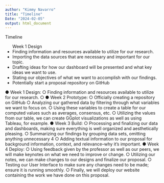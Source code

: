 ```yaml
---
author: "Kimmy Navarro"
title: "Timeline"
Date: "2024-02-05"
output: html_document
---
```


Timeline
<ul>Week 1 Design
<li>Finding information and resources available to utilize for our research.</li>
<li>Importing the data sources that are necessary and important for our topic.</li>
<li>Drafting ideas for how our dashboard will be presented and what key ideas we
want to use.</li>
<li>Stating our objectives of what we want to accomplish with our findings.</li>
<li>Potentially start a proposal repository on GitHub</li>
 
</ul>
● Week 1 Design:
○ Finding information and resources available to utilize for our research.
○
● Week 2 Prototype:
○ Officially creating a repository on GitHub
○ Analyzing our gathered data by filtering through what variables we want to focus
on.
○ Using these variables to create a table for our computed values such as averages,
consensus, etc.
○ Utilizing the values from our table, we can create GGplot visualizations as well
as using Tableau, for example.
● Week 3 Build:
○ Processing and finalizing our data and dashboards, making sure everything is well organized and aesthetically pleasing.
○ Summarizing our findings by grouping data sets, omitting anything unnecessary
4
○ Adding textual information to our proposal for background information, context, and relevance–why it’s important.
● Week 4 Deploy:
○ Using feedback given by the professor as well as our peers, we will make
keynotes on what we need to improve or change.
○ Utilizing our notes, we can make changes to our designs and finalize our
proposal.
○ Testing our User Interface to make sure any changes need to be made; ensure it is
running smoothly.
○ Finally, we will deploy our website containing the work we have done on this
proposal.
